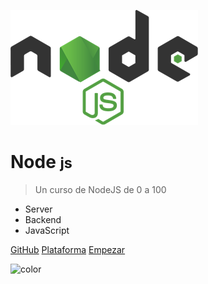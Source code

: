![logo](_media/icon.png)

# Node <small>js</small>

> Un curso de NodeJS de 0 a 100

- Server
- Backend
- JavaScript

[GitHub](https://github.com/gustavoesteban/formacion/tree/master/cursos/node)
[Plataforma](https://kirin.uno)
[Empezar](#Presentación)

<!--- GB color --->
<!--- Commit all, it will effect a random gradient color --->
<!--- ![color](#000000) #black --->
<!--- ![color](#FFFFFF) #white --->
<!--- ![color](#393B45) #grey --->
<!--- ![color](#063336) #green dark --->
<!--- ![color](#548E8B) #green smooth --->
<!--- ![color](#EB4E57) #red --->
<!--- ![color](#F27F60) #orange --->
<!--- ![color](#B9A66C) #gold --->
<!--- ![color](#F3B54A) #yellow --->
<!--- ![color](#355C7D) #blue dark --->
<!--- ![color](#BFD1E5) #blue smooth --->
<!--- ![color](#6C5B7B) #purple --->
<!--- ![color](#584848) #brown --->

![color](#f0f0f0)
